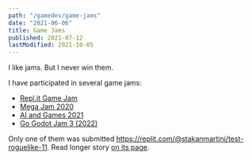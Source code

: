 ```yaml
---
path: "/gamedev/game-jams"
date: "2021-06-06"
title: Game Jams
published: 2021-07-12
lastModified: 2021-10-05
---
```


I like jams. But I never win them.

I have participated in several game jams:

- [Repl.it Game Jam](https://repl.it/talk/challenge/Were-hosting-a-Game-Jam/11432)
- [Mega Jam 2020](https://itch.io/jam/2020-epic-megajam)
- [AI and Games 2021](https://itch.io/jam/aiandgames-2021)
- [Go Godot Jam 3 (2022)](https://neup.itch.io/see-you-later-aligator)

Only one of them was submitted https://replit.com/@stakanmartini/test-roguelike-11. Read longer story [on its page](/gamedev/pyroguelike).